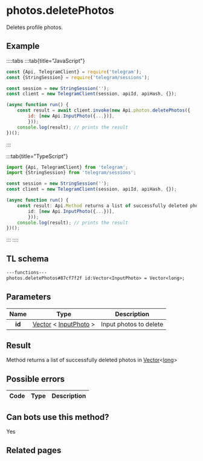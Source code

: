 # photos.deletePhotos

Deletes profile photos.

## Example

::::tabs
:::tab{title="JavaScript"}

```js
const {Api, TelegramClient} = require('telegram');
const {StringSession} = require('telegram/sessions');

const session = new StringSession('');
const client = new TelegramClient(session, apiId, apiHash, {});

(async function run() {
    const result = await client.invoke(new Api.photos.deletePhotos({
		id: [new Api.InputPhoto({...})],
		}));
    console.log(result); // prints the result
})();

```

:::

:::tab{title="TypeScript"}

```ts
import {Api, TelegramClient} from 'telegram';
import {StringSession} from 'telegram/sessions';

const session = new StringSession('');
const client = new TelegramClient(session, apiId, apiHash, {});

(async function run() {
    const result: Api.Method returns a list of successfully deleted photos in Vector<long> = await client.invoke(new Api.photos.deletePhotos({
		id: [new Api.InputPhoto({...})],
		}));
    console.log(result); // prints the result
})();

```

:::
::::

## TL schema

```txt
---functions---
photos.deletePhotos#87cf7f2f id:Vector<InputPhoto> = Vector<long>;
```

## Parameters

|  Name  | Type                                                                                                            | Description            |
| :----: | --------------------------------------------------------------------------------------------------------------- | ---------------------- |
| **id** | [Vector](https://core.telegram.org/type/Vector%20t) < [InputPhoto](https://core.telegram.org/type/InputPhoto) > | Input photos to delete |

## Result

Method returns a list of successfully deleted photos in [Vector](https://core.telegram.org/type/Vector%20t)<[long](https://core.telegram.org/type/long)>

## Possible errors

| Code | Type | Description |
| :--: | ---- | ----------- |

## Can bots use this method?

Yes

## Related pages
